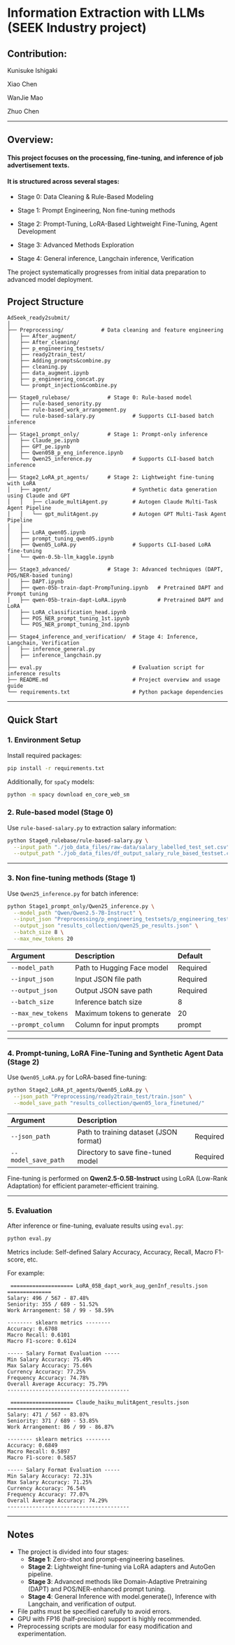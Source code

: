 # Information Extraction with LLMs (SEEK Industry project)

## Contribution:

Kunisuke Ishigaki 

Xiao Chen 

WanJie Mao 

Zhuo Chen 


---

## Overview:

#### This project focuses on the processing, fine-tuning, and inference of job advertisement texts.
#### It is structured across several stages:

- Stage 0: Data Cleaning & Rule-Based Modeling

- Stage 1: Prompt Engineering, Non fine-tuning methods

- Stage 2: Prompt-Tuning, LoRA-Based Lightweight Fine-Tuning, Agent Development

- Stage 3: Advanced Methods Exploration

- Stage 4: General inference, Langchain inference, Verification

The project systematically progresses from initial data preparation to advanced model deployment.


## Project Structure

```
AdSeek_ready2submit/
│
├── Preprocessing/            # Data cleaning and feature engineering
│   ├── After_augment/
│   ├── After_cleaning/
│   ├── p_engineering_testsets/
│   ├── ready2train_test/
│   ├── Adding_prompts&combine.py
│   ├── cleaning.py
│   ├── data_augment.ipynb
│   ├── p_engineering_concat.py
│   └── prompt_injection&combine.py
│
├── Stage0_rulebase/            # Stage 0: Rule-based model
│   ├── rule-based_senority.py
│   ├── rule-based_work_arrangement.py
│   └── rule-based-salary.py            # Supports CLI-based batch inference
│
├── Stage1_prompt_only/         # Stage 1: Prompt-only inference
│   ├── Claude_pe.ipynb
│   ├── GPT_pe.ipynb
│   ├── Qwen05B_p_eng_inference.ipynb
│   └── Qwen25_inference.py             # Supports CLI-based batch inference
│
├── Stage2_LoRA_pt_agents/      # Stage 2: Lightweight fine-tuning with LoRA
│   ├── agent/                          # Synthetic data generation using Claude and GPT
│   │   ├── claude_multiAgent.py        # Autogen Claude Multi-Task Agent Pipeline
│   │   └── gpt_mulitAgent.py           # Autogen GPT Multi-Task Agent Pipeline 
│   │ 
│   ├── LoRA_qwen05.ipynb
│   ├── prompt_tuning_qwen05.ipynb
│   ├── Qwen05_LoRA.py                  # Supports CLI-based LoRA fine-tuning
│   └── qwen-0.5b-llm_kaggle.ipynb
│
├── Stage3_advanced/            # Stage 3: Advanced techniques (DAPT, POS/NER-based tuning)
│   ├── DAPT.ipynb
│   ├── qwen-05b-train-dapt-PrompTuning.ipynb   # Pretrained DAPT and Prompt tuning
│   ├── qwen-05b-train-dapt-LoRA.ipynb          # Pretrained DAPT and LoRA
│   ├── LoRA_classification_head.ipynb
│   ├── POS_NER_prompt_tuning_1st.ipynb
│   └── POS_NER_prompt_tuning_2nd.ipynb
│  
├── Stage4_inference_and_verification/  # Stage 4: Inference, Langchain, Verification
│   ├── inference_general.py
│   ├── inference_langchain.py
│
├── eval.py                             # Evaluation script for inference results
├── README.md                           # Project overview and usage guide
└── requirements.txt                    # Python package dependencies
```

---

## Quick Start

### 1. Environment Setup

Install required packages:

```bash
pip install -r requirements.txt
```

Additionally, for `spaCy` models:

```bash
python -m spacy download en_core_web_sm
```

### 2. Rule-based model (Stage 0) 

Use `rule-based-salary.py` to extraction salary information:

```bash
python Stage0_rulebase/rule-based-salary.py \
  --input_path "./job_data_files/raw-data/salary_labelled_test_set.csv" \
  --output_path "./job_data_files/df_output_salary_rule_based_testset.csv"

```

---

### 3. Non fine-tuning methods (Stage 1)

Use `Qwen25_inference.py` for batch inference:

```bash
python Stage1_prompt_only/Qwen25_inference.py \
  --model_path "Qwen/Qwen2.5-7B-Instruct" \
  --input_json "Preprocessing/p_engineering_testsets/p_engineering_testset.json" \
  --output_json "results_collection/qwen25_pe_results.json" \
  --batch_size 8 \
  --max_new_tokens 20
```

| Argument | Description | Default |
|:---------|:------------|:--------|
| `--model_path` | Path to Hugging Face model | Required |
| `--input_json` | Input JSON file path | Required |
| `--output_json` | Output JSON save path | Required |
| `--batch_size` | Inference batch size | 8 |
| `--max_new_tokens` | Maximum tokens to generate | 20 |
| `--prompt_column` | Column for input prompts | prompt |

---

### 4. Prompt-tuning, LoRA Fine-Tuning and Synthetic Agent Data (Stage 2) 

Use `Qwen05_LoRA.py` for LoRA-based fine-tuning:

```bash
python Stage2_LoRA_pt_agents/Qwen05_LoRA.py \
  --json_path "Preprocessing/ready2train_test/train.json" \
  --model_save_path "results_collection/qwen05_lora_finetuned/"
```

| Argument | Description | |
|:---------|:-------------|:--|
| `--json_path` | Path to training dataset (JSON format) | Required |
| `--model_save_path` | Directory to save fine-tuned model | Required |

Fine-tuning is performed on **Qwen2.5-0.5B-Instruct** using LoRA (Low-Rank Adaptation) for efficient parameter-efficient training.

---

### 5. Evaluation

After inference or fine-tuning, evaluate results using `eval.py`:

```bash
python eval.py
```

Metrics include: Self-defined Salary Accuracy, Accuracy, Recall, Macro F1-score, etc.

For example:

```
 ==================== LoRA_05B_dapt_work_aug_genInf_results.json ==============
Salary: 496 / 567 - 87.48%
Seniority: 355 / 689 - 51.52%
Work Arrangement: 58 / 99 - 58.59%

-------- sklearn metrics --------
Accuracy: 0.6708
Macro Recall: 0.6101
Macro F1-score: 0.6124

----- Salary Format Evaluation -----
Min Salary Accuracy: 75.49%
Max Salary Accuracy: 75.66%
Currency Accuracy: 77.25%
Frequency Accuracy: 74.78%
Overall Average Accuracy: 75.79%
---------------------------------------

 ==================== Claude_haiku_mulitAgent_results.json ====================
Salary: 471 / 567 - 83.07%
Seniority: 371 / 689 - 53.85%
Work Arrangement: 86 / 99 - 86.87%

-------- sklearn metrics --------
Accuracy: 0.6849
Macro Recall: 0.5897
Macro F1-score: 0.5857

----- Salary Format Evaluation -----
Min Salary Accuracy: 72.31%
Max Salary Accuracy: 71.25%
Currency Accuracy: 76.54%
Frequency Accuracy: 77.07%
Overall Average Accuracy: 74.29%
---------------------------------------
```

---

## Notes

- The project is divided into four stages:
  - **Stage 1**: Zero-shot and prompt-engineering baselines.
  - **Stage 2**: Lightweight fine-tuning via LoRA adapters and AutoGen pipeline.
  - **Stage 3**: Advanced methods like Domain-Adaptive Pretraining (DAPT) and POS/NER-enhanced prompt tuning.
  - **Stage 4**: General Inference with model.generate(), Inference with Langchain, and verification of output.
- File paths must be specified carefully to avoid errors.
- GPU with FP16 (half-precision) support is highly recommended.
- Preprocessing scripts are modular for easy modification and experimentation.
